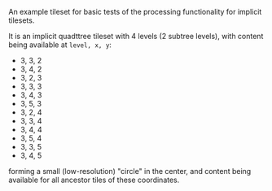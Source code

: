 
An example tileset for basic tests of the processing functionality 
for implicit tilesets.

It is an implicit quadttree tileset with 4 levels (2 subtree levels),
with content being available at `level, x, y`:

- 3, 3, 2
- 3, 4, 2
- 3, 2, 3
- 3, 3, 3
- 3, 4, 3
- 3, 5, 3
- 3, 2, 4
- 3, 3, 4
- 3, 4, 4
- 3, 5, 4
- 3, 3, 5
- 3, 4, 5

forming a small (low-resolution) "circle" in the center, and
content being available for all ancestor tiles of these
coordinates.

